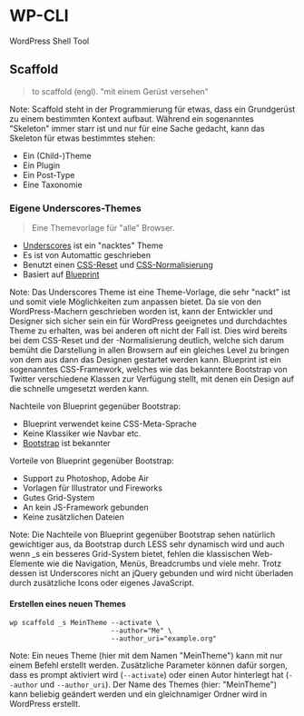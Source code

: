 # WP-CLI

WordPress Shell Tool



## Scaffold

> to scaffold (engl).
> "mit einem Gerüst versehen"

Note: Scaffold steht in der Programmierung für etwas,
dass ein Grundgerüst zu einem bestimmten Kontext aufbaut.
Während ein sogenanntes "Skeleton" immer starr ist
und nur für eine Sache gedacht,
kann das Skeleton für etwas bestimmtes stehen:


- Ein (Child-)Theme
- Ein Plugin
- Ein Post-Type
- Eine Taxonomie


### Eigene Underscores-Themes

> Eine Themevorlage für "alle" Browser.


- [Underscores](http://underscores.me/) ist ein "nacktes" Theme
- Es ist von Automattic geschrieben
- Benutzt einen [CSS-Reset](http://meyerweb.com/eric/tools/css/reset/index.html)
  und [CSS-Normalisierung](http://necolas.github.com/normalize.css/)
- Basiert auf [Blueprint](http://www.blueprintcss.org/)

Note: Das Underscores Theme ist eine Theme-Vorlage, die sehr "nackt" ist und somit viele
Möglichkeiten zum anpassen bietet.
Da sie von den WordPress-Machern geschrieben worden ist,
kann der Entwickler und Designer sich sicher sein ein für WordPress geeignetes
und durchdachtes Theme zu erhalten,
was bei anderen oft nicht der Fall ist.
Dies wird bereits bei dem CSS-Reset und der -Normalisierung deutlich,
welche sich darum bemüht die Darstellung in allen Browsern auf ein gleiches Level zu bringen
von dem aus dann das Designen gestartet werden kann.
Blueprint ist ein sogenanntes CSS-Framework,
welches wie das bekanntere Bootstrap von Twitter verschiedene Klassen zur Verfügung stellt,
mit denen ein Design auf die schnelle umgesetzt werden kann.


Nachteile von Blueprint gegenüber Bootstrap:

- Blueprint verwendet keine CSS-Meta-Sprache
- Keine Klassiker wie Navbar etc.
- [Bootstrap](www.getbootstrap.com/) ist bekannter


Vorteile von Blueprint gegenüber Bootstrap:

- Support zu Photoshop, Adobe Air
- Vorlagen für Illustrator und Fireworks
- Gutes Grid-System
- An kein JS-Framework gebunden
- Keine zusätzlichen Dateien

Note: Die Nachteile von Blueprint gegenüber Bootstrap sehen natürlich gewichtiger aus,
da Bootstrap durch LESS sehr dynamisch wird und auch wenn _s ein besseres Grid-System bietet,
fehlen die klassischen Web-Elemente wie die Navigation, Menüs, Breadcrumbs und viele mehr.
Trotz dessen ist Underscores nicht an jQuery gebunden
und wird nicht überladen durch zusätzliche Icons oder eigenes JavaScript.


#### Erstellen eines neuen Themes

    wp scaffold _s MeinTheme --activate \
                             --author="Me" \
                             --author_uri="example.org"
                           
Note: Ein neues Theme (hier mit dem Namen "MeinTheme") kann mit nur einem Befehl erstellt werden.
Zusätzliche Parameter können dafür sorgen, dass es prompt aktiviert wird (`--activate`)
oder einen Autor hinterlegt hat (`--author` und `--author_uri`).
Der Name des Themes (hier: "MeinTheme") kann beliebig geändert werden
und ein gleichnamiger Ordner wird in WordPress erstellt.
